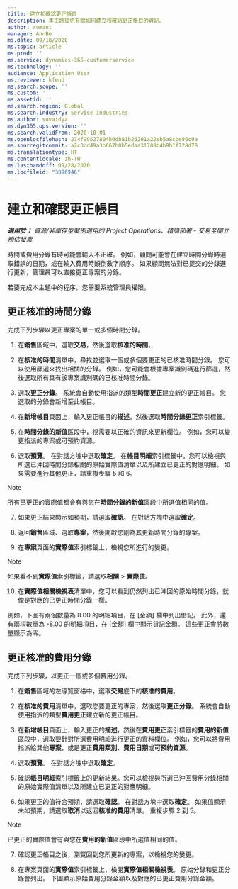 ```yaml
---
title: 建立和確認更正帳目
description: 本主題提供有關如何建立和確認更正帳目的資訊。
author: rumant
manager: AnnBe
ms.date: 09/18/2020
ms.topic: article
ms.prod: ''
ms.service: dynamics-365-customerservice
ms.technology: ''
audience: Application User
ms.reviewer: kfend
ms.search.scope: ''
ms.custom: ''
ms.assetid: ''
ms.search.region: Global
ms.search.industry: Service industries
ms.author: suvaidya
ms.dyn365.ops.version: ''
ms.search.validFrom: 2020-10-01
ms.openlocfilehash: 274f99527804b0db81b26201a22eb5a8cbe86c9a
ms.sourcegitcommit: a2c3cd49a3b667b8b5edaa31788b4b9b1f728d78
ms.translationtype: HT
ms.contentlocale: zh-TW
ms.lasthandoff: 09/28/2020
ms.locfileid: "3896946"
---
```

# <a name="create-and-confirm-correction-journals"></a>建立和確認更正帳目

_**適用於：** 資源/非庫存型案例適用的 Project Operations、精簡部署 - 交易至開立預估發票_

時間或費用分錄有時可能會輸入不正確。 例如，顧問可能會在建立時間分錄時選取錯誤的日期，或在輸入費用時顛倒數字順序。 如果顧問無法對已提交的分錄進行更新，管理員可以直接更正專案的分錄。

若要完成本主題中的程序，您需要系統管理員權限。

## <a name="correct-approved-time-entries"></a>更正核准的時間分錄     

完成下列步驟以更正專案的單一或多個時間分錄。

1. 在**銷售**區域中，選取**交易**，然後選取**核准的時間**。 

2. 在**核准的時間**清單中，尋找並選取一個或多個要更正的已核准時間分錄。 您可以使用篩選來找出相關的分錄。 例如，您可能會根據專案識別碼進行篩選，然後選取所有具有該專案識別碼的已核准時間分錄。

3. 選取**更正分錄**。 系統會自動使用指派的類型**時間更正**建立新的更正帳目。 您選取的分錄會新增至此帳目。 

4. 在**新增帳目**頁面上，輸入更正帳目的**描述**，然後選取**時間分錄更正**索引標籤。  

5. 在**時間分錄的新值**區段中，視需要以正確的資訊來更新欄位。 例如，您可以變更指派的專案或可預約資源。

6. 選取**預覽**。 在對話方塊中選取**確定**。 在**帳目明細**索引標籤中，您可以檢視與所選已沖回時間分錄相關的原始實際值清單以及所建立已更正的對應明細。 如果需要進行其他更正，請重複步驟 5 和 6。 

> [!NOTE]
> 所有已更正的實際值都會有與您在**時間分錄的新值**區段中所選值相同的值。

7. 如果更正結果顯示如預期，請選取**確認**。 在對話方塊中選取**確定**。

8. 返回**銷售**區域、選取**專案**，然後開啟您剛為其更新時間分錄的專案。 

9. 在**專案**頁面的**實際值**索引標籤上，檢視您所進行的變更。 

> [!NOTE]
> 如果看不到**實際值**索引標籤，請選取**相關** > **實際值**。  

10. 在**實際值相關檢視表**清單中，您可以看到仍然列出已沖回的原始時間分錄，就像是對應的已更正時間分錄一樣。 

例如，下圖有兩個數量為 8.00 的明細項目，在 [金額] 欄中列出借記。 此外，還有兩項數量為 -8.00 的明細項目，在 [金額] 欄中顯示貸記金額。 這些更正會將數量顯示為零。

 
## <a name="correct-approved-expense-entries"></a>更正核准的費用分錄

完成下列步驟，以更正一個或多個費用分錄。 

1. 在**銷售**區域的左導覽窗格中，選取**交易**底下的**核准的費用**。

2. 在**核准的費用**清單中，選取您要更正的專案，然後選取**更正分錄**。 系統會自動使用指派的類型**費用更正**建立新的更正帳目。 

3. 在**新增帳目**頁面上，輸入更正的**描述**，然後在**費用更正**索引標籤的**費用的新值**區段中，選取要針對所選費用明細進行更正的資料欄位。 例如，您可以將費用指派給其他**專案**，或是更正**費用類別**、**費用日期**或**可預約資源**。

4. 選取**預覽**。 在對話方塊中選取**確定**。 

5. 確認**帳目明細**索引標籤上的更新結果。您可以檢視與所選已沖回費用分錄相關的原始實際值清單以及所建立已更正的對應明細。

6. 如果更正的值符合預期，請選取**確認**。 在對話方塊中選取**確定**。 如果值顯示未如預期，請選取**取消**以返回**核准的費用**清單。 重複步驟 2 到 5。 

> [!NOTE]
> 已更正的實際值會有與您在**費用的新值**區段中所選值相同的值。

7. 確認更正帳目之後，瀏覽回到您所更新的專案，以檢視您的變更。  

8. 在專案頁面的**實際值**索引標籤上，檢閱**實際值相關檢視表**。 原始分錄和更正分錄會列出。 下圖顯示原始費用分錄金額以及對應的已更正費用分錄金額。 


